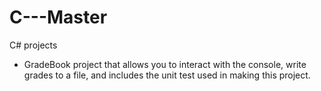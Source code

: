 # C---Master
C# projects
- GradeBook project that allows you to interact with the console, write grades to a file, and includes the unit test used in making this project.
